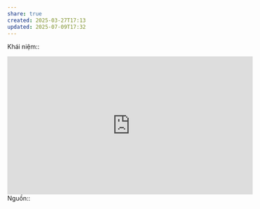 ```yaml
---
share: true
created: 2025-03-27T17:13
updated: 2025-07-09T17:32
---
```

Khái niệm:: 
<iframe width="560" height="315" src="https://www.youtube.com/embed/tGDlSYhHpio?si=_pRbKAEKu4s-ETYE" title="YouTube video player" frameborder="0" allow="accelerometer; autoplay; clipboard-write; encrypted-media; gyroscope; picture-in-picture; web-share" referrerpolicy="strict-origin-when-cross-origin" allowfullscreen></iframe>
Nguồn:: 
